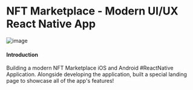 # NFT Marketplace - Modern UI/UX React Native App
![image](https://user-images.githubusercontent.com/50388731/235293775-ed2188e8-2588-493f-9a38-e8978d55798d.png)

#### Introduction

Building a modern NFT Marketplace iOS and Android #ReactNative Application. Alongside developing the application, built a special landing page to showcase all of the app's features! 
